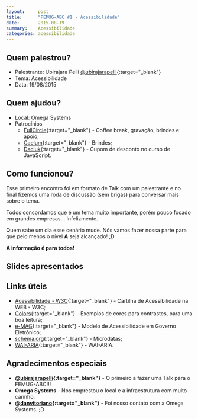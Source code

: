 ```yaml
---
layout:     post
title:      "FEMUG-ABC #1 - Acessibilidade"
date:       2015-08-19
summary:    Acessibilidade
categories: acessibilidade
---
```

## Quem palestrou?
* Palestrante: Ubirajara Pelli [@ubirajarapelli](https://twitter.com/ubirajarapelli){:target="_blank"}
* Tema: Acessibilidade
* Data: 19/08/2015

## Quem ajudou?
* Local: Omega Systems
* Patrocínios
    * [FullCircle](http://www.fullcircle.com.br/){:target="_blank"} - Coffee break, gravação, brindes e apoio;
    * [Caelum](http://www.caelum.com.br/){:target="_blank"} - Brindes;
    * [Daciuk](http://blog.da2k.com.br/cursos/){:target="_blank"} - Cupom de desconto no curso de JavaScript.

## Como funcionou?

Esse primeiro encontro foi em formato de Talk com um palestrante e no final fizemos uma roda de discussão (sem brigas) para conversar mais sobre o tema.

Todos concordamos que é um tema muito importante, porém pouco focado em grandes empresas... Infelizmente.

Quem sabe um dia esse cenário mude. Nós vamos fazer nossa parte para que pelo menos o nível **A** seja alcançado! ;D

**A informação é para todos!**

## Slides apresentados

<script async class="speakerdeck-embed" data-id="d8890ad7913644eea5004decf4ba335c" data-ratio="1.77777777777778" src="//speakerdeck.com/assets/embed.js"></script>

## Links úteis
* [Acessibilidade - W3C](http://acessibilidade.w3c.br/cartilha/fasciculo1/){:target="_blank"} - Cartilha de Acessibilidade na WEB - W3C;
* [Colors](http://clrs.cc/a11y/){:target="_blank"} - Exemplos de cores para contrastes, para uma boa leitura;
* [e-MAG](http://www.governoeletronico.gov.br/acoes-e-projetos/e-MAG){:target="_blank"} - Modelo de Acessibilidade em Governo Eletrônico;
* [schema.org](https://schema.org/){:target="_blank"} - Microdatas;
* [WAI-ARIA](http://maujor.com/tutorial/melhorando-acessibilidade-na-html5-com-uso-de-wai-aria.php){:target="_blank"} - WAI-ARIA.

## Agradecimentos especiais

- **[@ubirajarapelli](https://twitter.com/ubirajarapelli){:target="_blank"}** - O primeiro a fazer uma Talk para o FEMUG-ABC!!!
- **Omega Systems** - Nos emprestou o local e a infraestrutura com muito carinho.
- **[@danvitoriano](https://twitter.com/danvitoriano){:target="_blank"}**  - Foi nosso contato com a Omega Systems. ;D